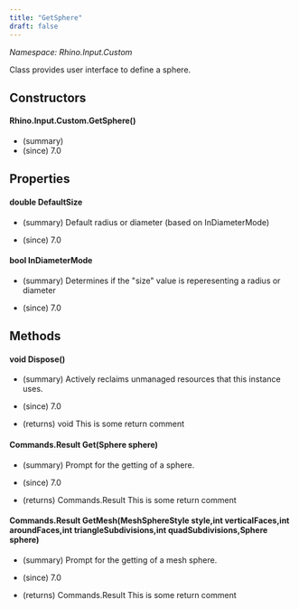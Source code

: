 ```yaml
---
title: "GetSphere"
draft: false
---
```


*Namespace: Rhino.Input.Custom*

   Class provides user interface to define a sphere.
   
## Constructors
#### Rhino.Input.Custom.GetSphere()
- (summary) 
- (since) 7.0
## Properties
#### double DefaultSize
- (summary) 
     Default radius or diameter (based on InDiameterMode)
     
- (since) 7.0
#### bool InDiameterMode
- (summary) 
     Determines if the "size" value is reperesenting a radius or diameter
     
- (since) 7.0
## Methods
#### void Dispose()
- (summary) 
     Actively reclaims unmanaged resources that this instance uses.
     
- (since) 7.0
- (returns) void This is some return comment
#### Commands.Result Get(Sphere sphere)
- (summary) 
     Prompt for the getting of a sphere.
     
- (since) 7.0
- (returns) Commands.Result This is some return comment
#### Commands.Result GetMesh(MeshSphereStyle style,int verticalFaces,int aroundFaces,int triangleSubdivisions,int quadSubdivisions,Sphere sphere)
- (summary) 
     Prompt for the getting of a mesh sphere.
     
- (since) 7.0
- (returns) Commands.Result This is some return comment

